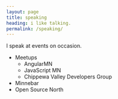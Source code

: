```yaml
---
layout: page
title: speaking
heading: i like talking.
permalink: /speaking/
---
```


I speak at events on occasion.

- Meetups
  - AngularMN
  - JavaScript MN
  - Chippewa Valley Developers Group
- Minnebar
- Open Source North